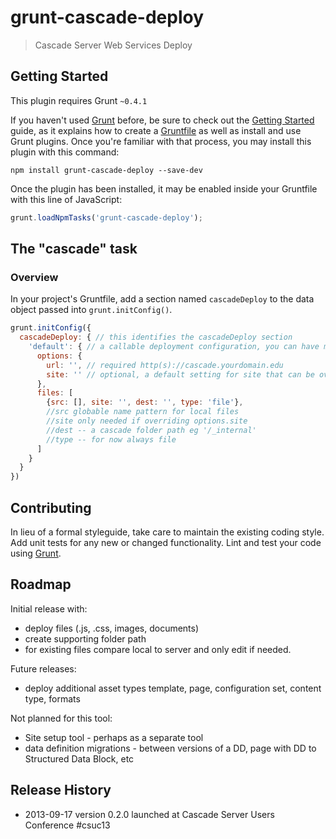 # grunt-cascade-deploy

> Cascade Server Web Services Deploy

## Getting Started
This plugin requires Grunt `~0.4.1`

If you haven't used [Grunt](http://gruntjs.com/) before, be sure to check out the [Getting Started](http://gruntjs.com/getting-started) guide, as it explains how to create a [Gruntfile](http://gruntjs.com/sample-gruntfile) as well as install and use Grunt plugins. Once you're familiar with that process, you may install this plugin with this command:

```shell
npm install grunt-cascade-deploy --save-dev
```

Once the plugin has been installed, it may be enabled inside your Gruntfile with this line of JavaScript:

```js
grunt.loadNpmTasks('grunt-cascade-deploy');
```

## The "cascade" task

### Overview
In your project's Gruntfile, add a section named `cascadeDeploy` to the data object passed into `grunt.initConfig()`.

```js
grunt.initConfig({
  cascadeDeploy: { // this identifies the cascadeDeploy section
    'default': { // a callable deployment configuration, you can have more than one
      options: {
        url: '', // required http(s)://cascade.yourdomain.edu
        site: '' // optional, a default setting for site that can be overridden by the files section
      },
      files: [
        {src: [], site: '', dest: '', type: 'file'},
        //src globable name pattern for local files
        //site only needed if overriding options.site
        //dest -- a cascade folder path eg '/_internal'
        //type -- for now always file
      ]
    }
  }
})
```

## Contributing
In lieu of a formal styleguide, take care to maintain the existing coding style. Add unit tests for any new or changed functionality. Lint and test your code using [Grunt](http://gruntjs.com/).

## Roadmap

Initial release with:
* deploy files (.js, .css, images, documents)
* create supporting folder path
* for existing files compare local to server and only edit if needed.

Future releases:
* deploy additional asset types template, page, configuration set, content type, formats

Not planned for this tool:
* Site setup tool - perhaps as a separate tool
* data definition migrations - between versions of a DD, page with DD to Structured Data Block, etc

## Release History

* 2013-09-17 version 0.2.0 launched at Cascade Server Users Conference #csuc13
